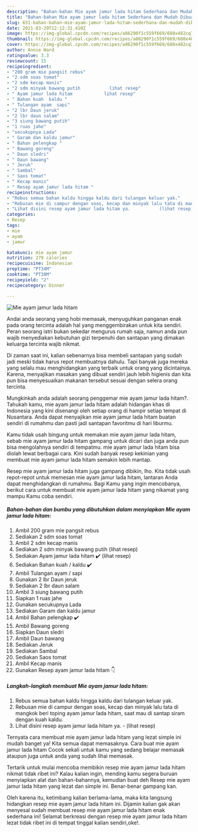 ```yaml
---
description: "Bahan-bahan Mie ayam jamur lada hitam Sederhana dan Mudah Dibuat"
title: "Bahan-bahan Mie ayam jamur lada hitam Sederhana dan Mudah Dibuat"
slug: 651-bahan-bahan-mie-ayam-jamur-lada-hitam-sederhana-dan-mudah-dibuat
date: 2021-03-29T12:12:31.410Z
image: https://img-global.cpcdn.com/recipes/a86290f1c559f669/680x482cq70/mie-ayam-jamur-lada-hitam-foto-resep-utama.jpg
thumbnail: https://img-global.cpcdn.com/recipes/a86290f1c559f669/680x482cq70/mie-ayam-jamur-lada-hitam-foto-resep-utama.jpg
cover: https://img-global.cpcdn.com/recipes/a86290f1c559f669/680x482cq70/mie-ayam-jamur-lada-hitam-foto-resep-utama.jpg
author: Annie Ward
ratingvalue: 3.3
reviewcount: 15
recipeingredient:
- "200 gram mie pangsit rebus"
- "2 sdm soas tomat"
- "2 sdm kecap manis"
- "2 sdm minyak bawang putih           lihat resep"
- " Ayam jamur lada hitam            lihat resep"
- " Bahan kuah  kaldu "
- " Tulangan ayam  sapi"
- "2 lbr Daun jeruk"
- "2 lbr daun salam"
- "3 siung bawang putih"
- "1 ruas jahe"
- "secukupnya Lada"
- " Garam dan kaldu jamur"
- " Bahan pelengkap "
- " Bawang goreng"
- " Daun sledri"
- " Daun bawang"
- " Jeruk"
- " Sambal"
- " Saos tomat"
- " Kecap manis"
- " Resep ayam jamur lada hitam "
recipeinstructions:
- "Rebus semua bahan kaldu hingga kaldu dari tulangan keluar yak."
- "Rebusan mie di campur dengan soas, kecap dan minyak lalu tata di mangkok beri toping ayam jamur lada hitam, saat mau di santap siram dengan kuah kaldu."
- "Lihat disini resep ayam jamur lada hitam ya.           (lihat resep)"
categories:
- Resep
tags:
- mie
- ayam
- jamur

katakunci: mie ayam jamur 
nutrition: 279 calories
recipecuisine: Indonesian
preptime: "PT34M"
cooktime: "PT38M"
recipeyield: "2"
recipecategory: Dinner

---
```



![Mie ayam jamur lada hitam](https://img-global.cpcdn.com/recipes/a86290f1c559f669/680x482cq70/mie-ayam-jamur-lada-hitam-foto-resep-utama.jpg)

Andai anda seorang yang hobi memasak, menyuguhkan panganan enak pada orang tercinta adalah hal yang menggembirakan untuk kita sendiri. Peran seorang istri bukan sekedar mengurus rumah saja, namun anda pun wajib menyediakan kebutuhan gizi terpenuhi dan santapan yang dimakan keluarga tercinta wajib nikmat.

Di zaman  saat ini, kalian sebenarnya bisa membeli santapan yang sudah jadi meski tidak harus repot membuatnya dahulu. Tapi banyak juga mereka yang selalu mau menghidangkan yang terbaik untuk orang yang dicintainya. Karena, menyajikan masakan yang dibuat sendiri jauh lebih higienis dan kita pun bisa menyesuaikan makanan tersebut sesuai dengan selera orang tercinta. 



Mungkinkah anda adalah seorang penggemar mie ayam jamur lada hitam?. Tahukah kamu, mie ayam jamur lada hitam adalah hidangan khas di Indonesia yang kini disenangi oleh setiap orang di hampir setiap tempat di Nusantara. Anda dapat menyajikan mie ayam jamur lada hitam buatan sendiri di rumahmu dan pasti jadi santapan favoritmu di hari liburmu.

Kamu tidak usah bingung untuk memakan mie ayam jamur lada hitam, sebab mie ayam jamur lada hitam gampang untuk dicari dan juga anda pun bisa mengolahnya sendiri di tempatmu. mie ayam jamur lada hitam bisa diolah lewat berbagai cara. Kini sudah banyak resep kekinian yang membuat mie ayam jamur lada hitam semakin lebih mantap.

Resep mie ayam jamur lada hitam juga gampang dibikin, lho. Kita tidak usah repot-repot untuk memesan mie ayam jamur lada hitam, lantaran Anda dapat menghidangkan di rumahmu. Bagi Kamu yang ingin mencobanya, berikut cara untuk membuat mie ayam jamur lada hitam yang nikamat yang mampu Kamu coba sendiri.

<!--inarticleads1-->

##### Bahan-bahan dan bumbu yang dibutuhkan dalam menyiapkan Mie ayam jamur lada hitam:

1. Ambil 200 gram mie pangsit rebus
1. Sediakan 2 sdm soas tomat
1. Ambil 2 sdm kecap manis
1. Sediakan 2 sdm minyak bawang putih           (lihat resep)
1. Sediakan  Ayam jamur lada hitam ✔️           (lihat resep)
1. Sediakan  Bahan kuah / kaldu ✔️
1. Ambil  Tulangan ayam / sapi
1. Gunakan 2 lbr Daun jeruk
1. Sediakan 2 lbr daun salam
1. Ambil 3 siung bawang putih
1. Siapkan 1 ruas jahe
1. Gunakan secukupnya Lada
1. Sediakan  Garam dan kaldu jamur
1. Ambil  Bahan pelengkap ✔️
1. Ambil  Bawang goreng
1. Siapkan  Daun sledri
1. Ambil  Daun bawang
1. Sediakan  Jeruk
1. Sediakan  Sambal
1. Sediakan  Saos tomat
1. Ambil  Kecap manis
1. Gunakan  Resep ayam jamur lada hitam 👇




<!--inarticleads2-->

##### Langkah-langkah membuat Mie ayam jamur lada hitam:

1. Rebus semua bahan kaldu hingga kaldu dari tulangan keluar yak.
1. Rebusan mie di campur dengan soas, kecap dan minyak lalu tata di mangkok beri toping ayam jamur lada hitam, saat mau di santap siram dengan kuah kaldu.
1. Lihat disini resep ayam jamur lada hitam ya. -           (lihat resep)




Ternyata cara membuat mie ayam jamur lada hitam yang lezat simple ini mudah banget ya! Kita semua dapat memasaknya. Cara buat mie ayam jamur lada hitam Cocok sekali untuk kamu yang sedang belajar memasak ataupun juga untuk anda yang sudah lihai memasak.

Tertarik untuk mulai mencoba membikin resep mie ayam jamur lada hitam nikmat tidak ribet ini? Kalau kalian ingin, mending kamu segera buruan menyiapkan alat dan bahan-bahannya, kemudian buat deh Resep mie ayam jamur lada hitam yang lezat dan simple ini. Benar-benar gampang kan. 

Oleh karena itu, ketimbang kalian berlama-lama, maka kita langsung hidangkan resep mie ayam jamur lada hitam ini. Dijamin kalian gak akan menyesal sudah membuat resep mie ayam jamur lada hitam enak sederhana ini! Selamat berkreasi dengan resep mie ayam jamur lada hitam lezat tidak ribet ini di tempat tinggal kalian sendiri,oke!.

